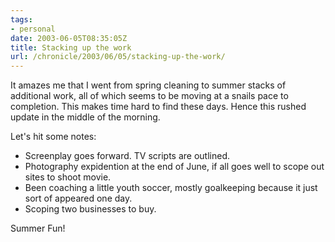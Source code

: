 ```yaml
---
tags:
- personal
date: 2003-06-05T08:35:05Z
title: Stacking up the work
url: /chronicle/2003/06/05/stacking-up-the-work/
---
```


It amazes me that I went from spring cleaning to summer stacks of additional work, all of which seems to be moving at a snails pace to completion.  This makes time hard to find these days.  Hence this rushed update in the middle of the morning.

Let's hit some notes:

* Screenplay goes forward.  TV scripts are outlined.
* Photography expidention at the end of June, if all goes well to scope out sites to shoot movie.
* Been coaching a little youth soccer, mostly goalkeeping because it just sort of appeared one day.
* Scoping two businesses to buy.

Summer Fun!
